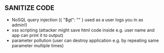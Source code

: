 ## SANITIZE CODE

- NoSQL query injection ({ "$gt": "" } used as a user logs you in as admin!)
- xss scripting (attacker might save html code inside e.g. user name and app can print it to output)
- parameter pollution (user can destroy application e.g. by repeating same parameter multiple times)
